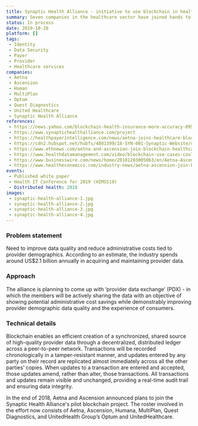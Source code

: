 ```yaml
---
title: Synaptic Health Alliance - initiative to use blockchain in healthcare to reduce costly administrative redundancies
summary: Seven companies in the healthcare sector have joined hands to explore how blockchain could help to get the most current healthcare provider information in provider directories. Federal and state laws require that health plans must maintain directories containing basic information regarding physicians and other providers.  
status: In process
date: 2019-10-28
platform: [] 
tags:
 - Identity
 - Data Security
 - Payer
 - Provider
 - Healthcare services
companies:
 - Aetna
 - Ascension
 - Human
 - MultiPlan
 - Optum
 - Quest Diagnostics
 - United Healthcare 
 - Synaptic Health Alliance
references:
 - https://news.yahoo.com/blockchain-health-insurance-more-accuracy-095500866.html?soc_src=hl-viewer&soc_trk=tw
 - https://www.synaptichealthalliance.com/project
 - https://healthpayerintelligence.com/news/aetna-joins-healthcare-blockchain-alliance-pilot-project
 - https://cdn2.hubspot.net/hubfs/4801399/18-SYN-001-Synaptic-Website/downloads/Synaptic_Health_Alliance_Blockchain_White_Paper.pdf
 - https://www.ethnews.com/aetna-and-ascension-join-blockchain-healthcare-tria
 - https://www.healthdatamanagement.com/video/blockchain-use-cases-could-show-concrete-benefits-in-2019
 - https://www.businesswire.com/news/home/20181203005063/en/Aetna-Ascension-Join-Leading-Health-Care-Companies
 - https://www.healtheconomics.com/industry-news/aetna-ascension-join-blockchain-initiative-synaptic-health-alliance
events: 
 - Published white paper
 - Health IT Conference for 2019 (HIMSS19)
 - Distributed health: 2018
images: 
 - synaptic-health-alliance-1.jpg
 - synaptic-health-alliance-2.jpg
 - synaptic-health-alliance-3.jpg
 - synaptic-health-alliance-4.jpg
---
```


### Problem statement

Need to improve data quality and reduce administrative costs tied to provider demographics. According to an estimate, the industry spends around US$2.1 billion annually in acquiring and maintaining provider data.

### Approach

The alliance is planning to come up with ‘provider data exchange’ (PDX) - in which the members will be actively sharing the data with an objective of showing potential administrative cost savings while demonstrably improving provider demographic data quality and the experience of consumers. 

### Technical details

Blockchain enables an efficient creation of a synchronized, shared source of high-quality provider data through a decentralized, distributed ledger across a peer-to-peer network. Transactions will be recorded chronologically in a tamper-resistant manner, and updates entered by any party on their record are replicated almost immediately across all the other parties’ copies. When updates to a transaction are entered and accepted, those updates amend, rather than alter, those transactions. All transactions and updates remain visible and unchanged, providing a real-time audit trail and ensuring data integrity.

In the end of 2018, Aetna and Ascension announced plans to join the Synaptic Health Alliance's pilot blockchain project. The roster involved in the effort now consists of Aetna, Ascension, Humana, MultiPlan, Quest Diagnostics, and UnitedHealth Group’s Optum and UnitedHealthcare.
